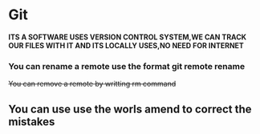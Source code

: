 # Git
**ITS A SOFTWARE USES VERSION CONTROL SYSTEM,WE CAN TRACK OUR FILES WITH IT AND ITS LOCALLY USES,NO NEED FOR INTERNET**
### You can rename a remote use the format git remote rename 
~~You can remove a remote  by writting rm command~~
## You can use use the worls amend to correct the mistakes 
